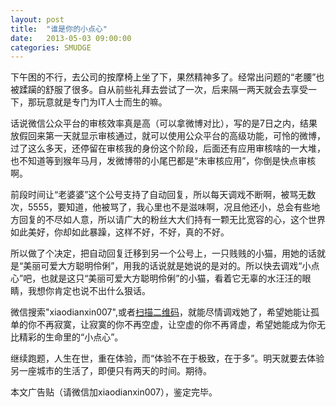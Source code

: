 ```yaml
---
layout: post
title:  "谁是你的小点心"
date:   2013-05-03 09:00:00
categories: SMUDGE
---
```


下午困的不行，去公司的按摩椅上坐了下，果然精神多了。经常出问题的“老腰”也被蹂躏的舒服了很多。自从前些礼拜去尝试了一次，后来隔一两天就会去享受一下，那玩意就是专门为IT人士而生的嘛。

话说微信公众平台的审核效率真是高（可以拿微博对比），写的是7日之内，结果放假回来第一天就显示审核通过，就可以使用公众平台的高级功能，可怜的微博，过了这么多天，还停留在审核我的身份这个阶段，后面还有应用审核啥的一大堆，也不知道等到猴年马月，发微博带的小尾巴都是“未审核应用”，你倒是快点审核啊。

前段时间让“老婆婆”这个公号支持了自动回复，所以每天调戏不断啊，被骂无数次，5555，要知道，他被骂了，我心里也不是滋味啊，况且他还小，总会有些地方回复的不尽如人意，所以请广大的粉丝大大们持有一颗无比宽容的心，这个世界如此美好，你却如此暴躁，这样不好，不好，真的不好。

所以做了个决定，把自动回复迁移到另一个公号上，一只贱贱的小猫，用她的话就是“美丽可爱大方聪明伶俐”，用我的话说就是她说的是对的。所以快去调戏“小点心”吧，也就是这只“美丽可爱大方聪明伶俐”的小猫，看着它无辜的水汪汪的眼睛，我想你肯定也说不出什么狠话。

微信搜索"xiaodianxin007",或者<a href="http://laopopo.mehttp://binnng.coding.io/assets/images/qrcode_for_xiaodianxin.jpg" target="_blank">扫描二维码</a>，就能尽情调戏她了，希望她能让孤单的你不再寂寞，让寂寞的你不再空虚，让空虚的你不再肾虚，希望她能成为你无比精彩的生命里的“小点心”。

继续跑题，人生在世，重在体验，而“体验不在于极致，在于多”。明天就要去体验另一座城市的生活了，即便只有两天的时间。期待。

本文广告贴（请微信加xiaodianxin007），鉴定完毕。